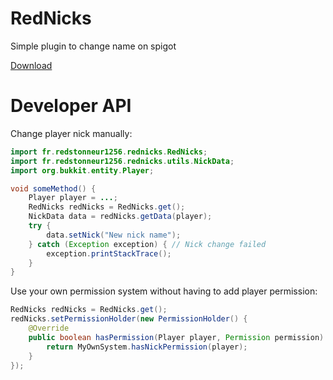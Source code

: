 # RedNicks
Simple plugin to change name on spigot

[Download](https://www.spigotmc.org/resources/rednicks.81723/)

# Developer API
Change player nick manually:
```java
import fr.redstonneur1256.rednicks.RedNicks;
import fr.redstonneur1256.rednicks.utils.NickData;
import org.bukkit.entity.Player;

void someMethod() {
    Player player = ...;
    RedNicks redNicks = RedNicks.get();
    NickData data = redNicks.getData(player);
    try {
        data.setNick("New nick name");
    } catch (Exception exception) { // Nick change failed
        exception.printStackTrace();
    }
}
```

Use your own permission system without having to add player permission:
```java
RedNicks redNicks = RedNicks.get();
redNicks.setPermissionHolder(new PermissionHolder() {
    @Override
    public boolean hasPermission(Player player, Permission permission) {
        return MyOwnSystem.hasNickPermission(player);
    }
});
```
